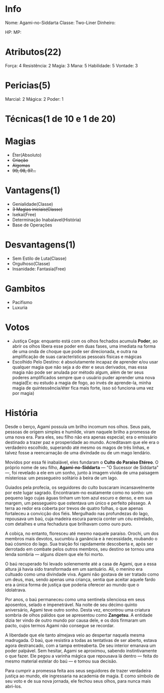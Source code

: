 # Info
Nome: Agami-no-Siddarta 
Classe: Two-Liner
Dinheiro:

HP: 
MP: 

# Atributos(22)
Força: 4
Resistência: 2
Magia: 3
Mana: 5
Habilidade: 5
Vontade: 3
# Pericias(5)
Marcial: 2
Mágica: 2
Poder: 1
# Técnicas(1 de 10 e 1 de 20)
# Magias
- Éter(Absoluto)
- ~~Criação~~
- ~~Algemas~~
- ~~99, 98, 97...~~
# Vantagens(1)
- Genialidade(Classe)
- ~~3 Magias iniciais(Classe)~~
- Isekai(Free)
- Determinação Inabalavel(História)
- Base de Operações 

# Desvantagens(1)
- Sem Estilo de Luta(Classe)
- Orgulhoso(Classe)
- Insanidade: Fantasia(Free)

# Gambitos
- Pacifismo
- Luxuria


# Votos
- Justiça Cega: enquanto está com os olhos fechados acumula **Poder**, ao abrir os olhos libera esse poder em duas fases, uma imediata na forma de uma onda de choque que pode ser direcionada, e outra na amplificação de suas características pessoais físicas e mágicas
- Escolhido Pelo Destino: é absolutamente incapaz de aprender e/ou usar qualquer magia que não seja a do éter e seus derivados, mas essa magia não pode ser anulada por método algum, além de ter seus poderes amplificados sempre que o usuário puder aprender uma nova magia(Ex: eu estudo a magia de fogo, ao invés de aprende-la, minha magia de quintessência/éter fica mais forte, isso só funciona uma vez por magia)

# História
Desde o berço, Agami possuía um brilho incomum nos olhos. Seus pais, pessoas de origem simples e humilde, viram naquele brilho a promessa de uma nova era. Para eles, seu filho não era apenas especial; era o emissário destinado a trazer paz e prosperidade ao mundo. Acreditavam que ele era o verdadeiro escolhido, superando até mesmo os magos de três linhas, e talvez fosse a reencarnação de uma divindade ou de um mago lendário.

Movidos por essa fé inabalável, eles fundaram o **Culto do Paraíso Etéreo**. O próprio nome de seu filho, **Agami-no-Siddarta** — "O Sucessor de Siddarta" —, foi revelado a ele em um sonho, junto à imagem vívida de uma paisagem misteriosa: um pessegueiro solitário à beira de um lago.

Guiados pela profecia, os seguidores do culto buscaram incansavelmente por este lugar sagrado. Encontraram-no exatamente como no sonho: um pequeno lago cujas águas tinham um tom azul escuro e denso, e em sua margem, um pessegueiro que ostentava um único e perfeito pêssego. A terra ao redor era coberta por trevos de quatro folhas, o que apenas fortaleceu a convicção dos fiéis. Mergulhado nas profundezas do lago, repousava um baú, cuja madeira escura parecia conter um céu estrelado, com detalhes e uma fechadura que brilhavam como ouro puro.

A cobiça, no entanto, floresceu até mesmo naquele paraíso. Orochi, um dos membros mais devotos, sucumbiu à ganância e à necessidade, roubando o baú cósmico do lago. Sua traição foi rapidamente descoberta e, após ser derrotado em combate pelos outros membros, seu destino se tornou uma lenda sombria — alguns dizem que ele foi morto.

O baú recuperado foi levado solenemente até a casa de Agami, que a essa altura já havia sido transformada em um santuário. Ali, o menino era cultuado como uma divindade viva. Agami não gostava de ser tratado como um deus, mas, sendo apenas uma criança, sentia que aceitar aquele fardo era a única forma de justiça que poderia oferecer ao mundo que o idolatrava.

Por anos, o baú permaneceu como uma sentinela silenciosa em seus aposentos, selado e impenetrável. Na noite de seu décimo quinto aniversário, Agami teve outro sonho. Desta vez, encontrou uma criatura sombria de olhos pálidos que se apresentou como **Zangetsu**. A entidade dizia ter vindo de outro mundo por causa dele, e os dois firmaram um pacto, cujos termos Agami não consegue se recordar.

A liberdade que ele tanto almejava veio ao despertar naquela mesma madrugada. O baú, que resistira a todas as tentativas de ser aberto, estava agora destrancado, com a tampa entreaberta. De seu interior emanava um poder palpável. Sem hesitar, Agami se aproximou, sabendo instintivamente o que fazer. Ele pegou a varinha mágica que repousava lá dentro — feita do mesmo material estelar do baú — e tomou sua decisão.

Para cumprir a promessa feita aos seus seguidores de trazer verdadeira justiça ao mundo, ele ingressaria na academia de magia. E como símbolo de seu voto e de sua nova jornada, ele fechou seus olhos, para nunca mais abri-los.
